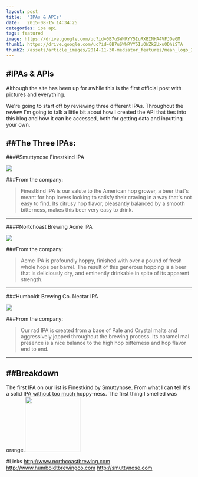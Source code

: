 ```yaml
---
layout: post
title:  "IPAs & APIs"
date:   2015-08-15 14:34:25
categories: ipa api
tags: featured
image: https://drive.google.com/uc?id=0B7uSWNRYY5IuRXBINHA4VFJOeGM
thumb1: https://drive.google.com/uc?id=0B7uSWNRYY5IuOWZkZUxuODhiSTA
thumb2: /assets/article_images/2014-11-30-mediator_features/mean_logo_2.jpg
---
```

#IPAs & APIs
---

Although the site has been up for awhile this is the first official post with pictures and everything.

We're going to start off by reviewing three different IPAs. Throughout the review I'm going to talk a little bit about how I created the API that ties into this blog and how it can be accessed, both for getting data and inputting your own.

##The Three IPAs:
---

####Smuttynose Finestkind IPA

<img src="https://drive.google.com/uc?id=0B7uSWNRYY5IuNDYzc0tGakMtN0k">

###From the company:
>Finestkind IPA is our salute to the American hop grower, a beer that's meant for hop lovers looking to satisfy their craving in a way that's not easy to find. Its citrusy hop flavor, pleasantly balanced by a smooth bitterness, makes this beer very easy to drink.

---

####Nortchoast Brewing Acme IPA

<img src="https://drive.google.com/uc?id=0B7uSWNRYY5IuQmM4YWFQbkJUSFE">

###From the company:
>Acme IPA is profoundly hoppy, finished with over a pound of fresh whole hops per barrel. The result of this generous hopping is a beer that is deliciously dry, and eminently drinkable in spite of its apparent strength.

---

###Humboldt Brewing Co. Nectar IPA

<img src="https://drive.google.com/uc?id=0B7uSWNRYY5IuRDhLYUNwSTZ4Rlk">

###From the company:
>Our rad IPA is created from a base of Pale and Crystal malts and aggressively jopped throughout the brewing process. Its caramel mal presence is a nice balance to the high hop bitterness and hop flavor end to end.

---

##Breakdown
---

The first <type>IPA</type> on our list is <beername>Finestkind</beername> by Smuttynose. From what I can tell it's a solid IPA without too much hoppy-ness. The first thing I smelled was orange.<img src="https://drive.google.com/uc?id=0B7uSWNRYY5IuT2ZrajB5UTJhMVE" height="150px" width="150px">


#Links
http://www.northcoastbrewing.com
http://www.humboldtbrewingco.com
http://smuttynose.com
